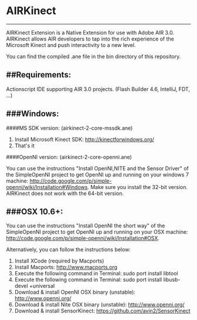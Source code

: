 # AIRKinect
---
AIRKinect Extension is a Native Extension for use with Adobe AIR 3.0. AIRKinect allows AIR developers to tap into the rich experience of the Microsoft Kinect and push interactivity to a new level.

You can find the compiled .ane file in the bin directory of this repository.

##Requirements:
---

Actionscript IDE supporting AIR 3.0 projects. (Flash Builder 4.6, IntelliJ, FDT, ...)

###Windows:
---

####MS SDK version: (airkinect-2-core-mssdk.ane)

1. Install Microsoft Kinect SDK: <http://kinectforwindows.org/>
2. That's it

####OpenNI version: (airkinect-2-core-openni.ane)

You can use the instructions "Install OpenNI,NITE and the Sensor Driver" of the SimpleOpenNI project to get OpenNI up and running on your windows 7 machine: <http://code.google.com/p/simple-openni/wiki/Installation#Windows>. Make sure you install the 32-bit version. AIRKinect does not work with the 64-bit version.


###OSX 10.6+:
---
You can use the instructions "Install OpenNI the short way" of the SimpleOpenNI project to get OpenNI up and running on your OSX machine: <http://code.google.com/p/simple-openni/wiki/Installation#OSX>.

Alternatively, you can follow the instructions below:

1. Install XCode (required by Macports)
2. Install Macports: <http://www.macports.org>
3. Execute the following command in Terminal: sudo port install libtool
4. Execute the following command in Terminal: sudo port install libusb-devel +universal
5. Download & install OpenNI OSX binary (unstable): <http://www.openni.org/>
6. Download & install Nite OSX binary (unstable): <http://www.openni.org/>
7. Download & install SensorKinect: <https://github.com/avin2/SensorKinect>